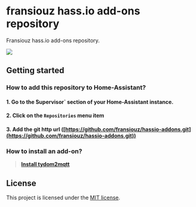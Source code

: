 # fransiouz hass.io add-ons repository

Fransiouz hass.io add-ons repository.

![](https://github.com/fransiouz/tydom2mqtt/raw/master/docs/tydom2mqtt_logo_250.png)


## Getting started

### How to add this repository to Home-Assistant?

#### 1. Go to the ̀Supervisor` section of your Home-Assistant instance.

#### 2. Click on the `Repositories` menu item

#### 3. Add the git http url ([https://github.com/fransiouz/hassio-addons.git](https://github.com/fransiouz/hassio-addons.git))

### How to install an add-on?

> [**Install tydom2mqtt**](tydom2mqtt/README.md)

## License
This project is licensed under the [MIT license](https://github.com/fmartinou/hassio-addons/blob/master/LICENSE).
